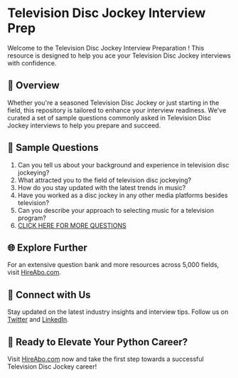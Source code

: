 # Television Disc Jockey Interview Prep

Welcome to the Television Disc Jockey Interview Preparation ! This resource is designed to help you ace your Television Disc Jockey interviews with confidence.

## 🚀 Overview

Whether you're a seasoned Television Disc Jockey or just starting in the field, this repository is tailored to enhance your interview readiness. We've curated a set of sample questions commonly asked in Television Disc Jockey interviews to help you prepare and succeed.

## 📝 Sample Questions

1. Can you tell us about your background and experience in television disc jockeying?
2. What attracted you to the field of television disc jockeying?
3. How do you stay updated with the latest trends in music?
4. Have you worked as a disc jockey in any other media platforms besides television?
5. Can you describe your approach to selecting music for a television program?
6. [CLICK HERE FOR MORE QUESTIONS](https://hireabo.com/job/8_2_29/Television%20Disc%20Jockey)

## 🌐 Explore Further

For an extensive question bank and more resources across 5,000 fields, visit [HireAbo.com](https://www.hireabo.com).

## 📱 Connect with Us

Stay updated on the latest industry insights and interview tips. Follow us on [Twitter](https://twitter.com/hireabo) and [LinkedIn](https://www.linkedin.com/in/hire-abo-3609972a8/).

## 🚀 Ready to Elevate Your Python Career?

Visit [HireAbo.com](https://www.hireabo.com) now and take the first step towards a successful Television Disc Jockey career!